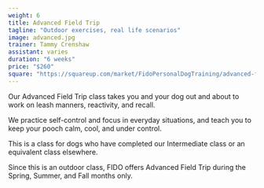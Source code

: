 ```yaml
---
weight: 6
title: Advanced Field Trip
tagline: "Outdoor exercises, real life scenarios"
image: advanced.jpg
trainer: Tammy Crenshaw
assistant: varies
duration: "6 weeks"
price: "$260"
square: "https://squareup.com/market/FidoPersonalDogTraining/advanced-field-trip-aft-web"
---
```


Our Advanced Field Trip class takes you and your dog out and about to work 
on leash manners, reactivity, and recall. 

We practice self-control and focus in everyday situations, and teach you to 
keep your pooch calm, cool, and under control.

This is a class for dogs who have completed our Intermediate class or an equivalent class elsewhere.

Since this is an outdoor class, FIDO offers Advanced Field Trip during the 
Spring, Summer, and Fall months only.
